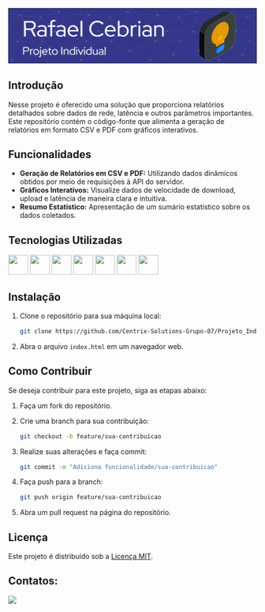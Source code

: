 <img src="header-rafa.png">

## Introdução

Nesse projeto é oferecido uma solução que proporciona relatórios detalhados sobre dados de rede, latência e outros parâmetros importantes. Este repositório contém o código-fonte que alimenta a geração de relatórios em formato CSV e PDF com gráficos interativos.

## Funcionalidades
- **Geração de Relatórios em CSV e PDF:** Utilizando dados dinâmicos obtidos por meio de requisições à API do servidor.
- **Gráficos Interativos:** Visualize dados de velocidade de download, upload e latência de maneira clara e intuitiva.
- **Resumo Estatístico:** Apresentação de um sumário estatístico sobre os dados coletados.

## Tecnologias Utilizadas

<link rel="stylesheet" href="https://cdn.jsdelivr.net/gh/devicons/devicon@v2.15.1/devicon.min.css">
                               
<img height="40px" width="40px" src="https://cdn.jsdelivr.net/gh/devicons/devicon/icons/html5/html5-original.svg" /> <img height="40px" width="40px" src="https://cdn.jsdelivr.net/gh/devicons/devicon/icons/css3/css3-original.svg" /> <img height="40px" width="40px" src="https://cdn.jsdelivr.net/gh/devicons/devicon/icons/javascript/javascript-original.svg" /> <img height="40px" width="40px" src="https://cdn.jsdelivr.net/gh/devicons/devicon/icons/nodejs/nodejs-original.svg" /> <img height="40px" width="40px" src="https://cdn.jsdelivr.net/gh/devicons/devicon/icons/kotlin/kotlin-original.svg" /> <img height="40px" width="40px" src="https://cdn.jsdelivr.net/gh/devicons/devicon/icons/python/python-original.svg" /> <img  height="40px" width="40px" src="https://cdn.jsdelivr.net/gh/devicons/devicon/icons/mysql/mysql-original.svg" />

## Instalação

1. Clone o repositório para sua máquina local:

   ```bash
   git clone https://github.com/Centrix-Solutions-Grupo-07/Projeto_Individual_Rafael.git
   ```

2. Abra o arquivo `index.html` em um navegador web.

## Como Contribuir

Se deseja contribuir para este projeto, siga as etapas abaixo:

1. Faça um fork do repositório.
2. Crie uma branch para sua contribuição:

   ```bash
   git checkout -b feature/sua-contribuicao
   ```

3. Realize suas alterações e faça commit:

   ```bash
   git commit -m "Adiciona funcionalidade/sua-contribuicao"
   ```

4. Faça push para a branch:

   ```bash
   git push origin feature/sua-contribuicao
   ```

5. Abra um pull request na página do repositório.

## Licença

Este projeto é distribuído sob a [Licença MIT](LICENSE).

## Contatos:

<div>
<a href = "mailto:rafael.cebrian@sptech.school"><img loading="lazy" src="https://img.shields.io/badge/Microsoft_Outlook-0078D4?style=for-the-badge&logo=microsoft-outlook&logoColor=white" target="_blank"></a>  
